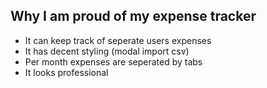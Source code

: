 <h2>Why I am proud of my expense tracker</h2>

<ul>
	<li>It can keep track of seperate users expenses</li>
	<li>It has decent styling (modal import csv)</li>
	<li>Per month expenses are seperated by tabs</li>
	<li>It looks professional</li>
</ul>
